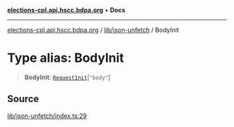 [**elections-cpl.api.hscc.bdpa.org**](../../../README.md) • **Docs**

***

[elections-cpl.api.hscc.bdpa.org](../../../README.md) / [lib/json-unfetch](../README.md) / BodyInit

# Type alias: BodyInit

> **BodyInit**: [`RequestInit`](RequestInit.md)\[`"body"`\]

## Source

[lib/json-unfetch/index.ts:29](https://github.com/nhscc/elections_cpl.api.hscc.bdpa.org/blob/46ed5b306a3fd199be2bd28706c3da03542c6da3/lib/json-unfetch/index.ts#L29)

